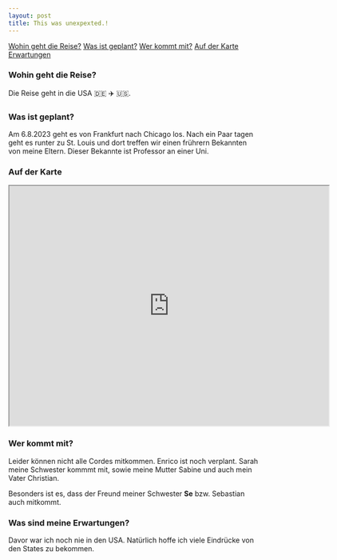 ```yaml
---
layout: post
title: This was unexpexted.!
---
```


[Wohin geht die Reise?](#wo)
[Was ist geplant?](#was)
[Wer kommt mit?](#wer)
[Auf der Karte](#karte)
[Erwartungen](#erwartungen)


<h3 id="wo">Wohin geht die Reise?</h3>

Die Reise geht in die USA :de: :airplane: :us:.



<h3 id="was">Was ist geplant?</h3>

Am 6.8.2023 geht es von Frankfurt nach Chicago los.
Nach ein Paar tagen geht es runter zu St. Louis und dort treffen wir einen frührern Bekannten von meine Eltern.
Dieser Bekannte ist Professor an einer Uni.


<h3 id="karte">Auf der Karte</h3>

<iframe src="https://www.google.com/maps/d/embed?mid=1mX2XwcwXMYpvZhWujYObJVbzxXwfVpg&ehbc=2E312F" width="640" height="480"></iframe>

<h3 id="wer">Wer kommt mit?</h3>

Leider können nicht alle Cordes mitkommen. Enrico ist noch verplant. Sarah meine Schwester kommmt mit, sowie meine Mutter Sabine und auch mein Vater Christian.

Besonders ist es, dass der Freund meiner Schwester **Se** bzw. Sebastian auch mitkommt.

<h3 id="erwartungen">Was sind meine Erwartungen?</h3>

Davor war ich noch nie in den USA. Natürlich hoffe ich viele Eindrücke von den States zu bekommen.

